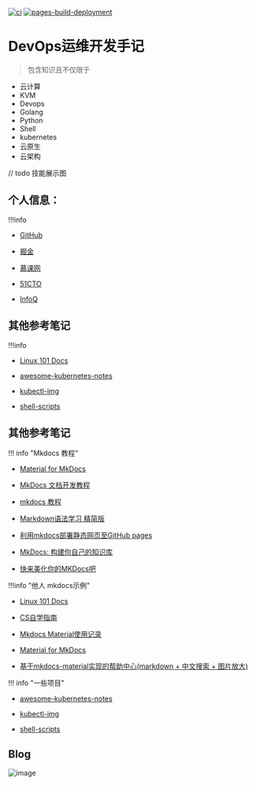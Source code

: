 
[![ci](https://github.com/hujianli94/hujianli94.github.io/actions/workflows/ci.yml/badge.svg)](https://github.com/hujianli94/hujianli94.github.io/blob/main/.github/workflows/ci.yml)
[![pages-build-deployment](https://github.com/hujianli94/hujianli94.github.io/actions/workflows/pages/pages-build-deployment/badge.svg?branch=gh-pages)](https://github.com/hujianli94/hujianli94.github.io/actions/workflows/pages/pages-build-deployment)


# DevOps运维开发手记

>  包含知识且不仅限于 


- 云计算
- KVM
- Devops
- Golang
- Python
- Shell
- kubernetes
- 云原生
- 云架构






// todo  技能展示图





## 个人信息：

!!!info


  - [GitHub](https://github.com/redhatxl)
  
  - [掘金](https://juejin.im/user/5c36033fe51d456e4138b473/posts)
  
  - [慕课网](https://www.imooc.com/u/1260704)

  - [51CTO](https://blog.51cto.com/kaliarch)

  - [InfoQ](https://www.infoq.cn/u/kaliarch/publish)


## 其他参考笔记

!!!info


  - [Linux 101 Docs](https://github.com/ustclug/Linux101-docs)

  - [awesome-kubernetes-notes](https://github.com/overnote/awesome-kubernetes-notes)

  - [kubectl-img](https://github.com/redhatxl/kubectl-img)

  - [shell-scripts](https://github.com/daily-scripts/shell-scripts)



## 其他参考笔记

!!! info "Mkdocs 教程"


  - [Material for MkDocs](https://squidfunk.github.io/mkdocs-material/getting-started/)

  - [MkDocs 文档开发教程](https://mkdocs-like-code.readthedocs.io/zh_CN/latest/)
  
  - [mkdocs 教程](https://emma-ssq.github.io/blog/tools/mkdocs/)

  - [Markdown语法学习 精简版](https://wcowin.work/develop/Markdown/markdown/)

  - [利用mkdocs部署静态网页至GitHub pages](https://segmentfault.com/a/1190000043501934?utm_source=sf-similar-article)

  - [MkDocs: 构建你自己的知识库 ](https://www.cnblogs.com/brt2/p/13950073.html)

  - [快来美化你的MKDocs吧](https://juejin.cn/post/7066641709198737416)



!!!info "他人 mkdocs示例"


  - [Linux 101 Docs](https://github.com/ustclug/Linux101-docs)

  - [CS自学指南](https://csdiy.wiki/)

  - [Mkdocs Material使用记录](https://shafish.cn/blog/mkdocs/)

  - [Material for MkDocs](https://squidfunk.github.io/mkdocs-material/getting-started/)

  - [基于mkdocs-material实现的帮助中心(markdown + 中文搜索 + 图片放大)](https://segmentfault.com/a/1190000018592279)





!!! info "一些项目"


  - [awesome-kubernetes-notes](https://github.com/overnote/awesome-kubernetes-notes)

  - [kubectl-img](https://github.com/redhatxl/kubectl-img)

  - [shell-scripts](https://github.com/daily-scripts/shell-scripts)




## Blog

![image](https://cdn.jsdelivr.net/gh/hujianli94/Picgo-atlas@main/img/image.q8ohq9o157k.png)
